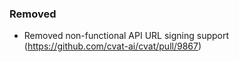 ### Removed

- Removed non-functional API URL signing support
  (<https://github.com/cvat-ai/cvat/pull/9867>)

